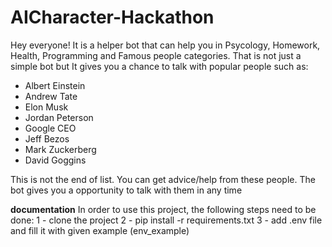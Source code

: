 # AICharacter-Hackathon
Hey everyone!
It is a helper bot that can help you in Psycology, Homework, Health, Programming and Famous people categories. That is not just a simple bot but It gives you a chance to talk with popular people such as:
- Albert Einstein
- Andrew Tate
- Elon Musk
- Jordan Peterson
- Google CEO
- Jeff Bezos
- Mark Zuckerberg
- David Goggins

This is not the end of list. You can get advice/help from these people. The bot gives you a opportunity to talk with them in any time

**documentation**
In order to use this project, the following steps need to be done:
1 - clone the project
2 - pip install -r requirements.txt
3 - add .env file and fill it with given example (env_example)
